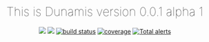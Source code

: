 <h1 align="center" style="font-weight:lighter;"> This is Dunamis version 0.0.1 alpha 1 </h1>

<p align="center">
    <a href="https://github.com/badges/shields/graphs/contributors" alt="Contributors">
        <img src="https://img.shields.io/github/contributors/Techpenguineer/Dunamis" /></a>
    <a href="#backers" alt="Backers on Open Collective">
    <a href="https://github.com/badges/shields/pulse" alt="Activity">
        <img src="https://img.shields.io/github/commit-activity/m/Techpenguineer/Dunamis" /></a>
    <a href="https://circleci.com/gh/Techpenguineer/Dunamis/tree/master">
        <img src="https://img.shields.io/circleci/project/github/badges/shields/master" alt="build status"></a>
    <a href="https://circleci.com/gh/badges/daily-tests">
    <a href="https://coveralls.io/github/badges/shields">
        <img src="https://img.shields.io/coveralls/github/badges/shields"
            alt="coverage"></a>
    <a href="https://lgtm.com/projects/g/badges/shields/alerts/">
        <img src="https://img.shields.io/lgtm/alerts/g/Techpenguineer/Dunamis"
            alt="Total alerts"/></a>
   
